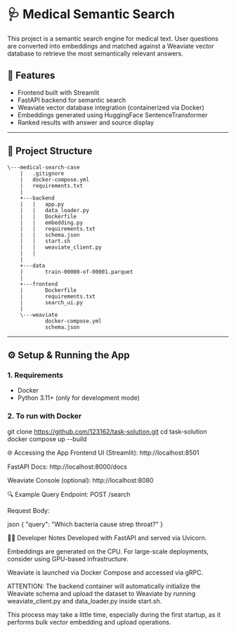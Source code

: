 # 🩺 Medical Semantic Search

This project is a semantic search engine for medical text. User questions are converted into embeddings and matched against a Weaviate vector database to retrieve the most semantically relevant answers.

## 🚀 Features

- Frontend built with Streamlit
- FastAPI backend for semantic search
- Weaviate vector database integration (containerized via Docker)
- Embeddings generated using HuggingFace SentenceTransformer
- Ranked results with answer and source display

---

## 📁 Project Structure

    \---medical-search-case      
        |   .gitignore
        |   docker-compose.yml   
        |   requirements.txt     
        |   
        +---backend
        |   |   app.py
        |   |   data_loader.py   
        |   |   Dockerfile       
        |   |   embedding.py     
        |   |   requirements.txt 
        |   |   schema.json      
        |   |   start.sh
        |   |   weaviate_client.py
        |   |
        |
        +---data
        |       train-00000-of-00001.parquet
        |
        +---frontend
        |       Dockerfile
        |       requirements.txt
        |       search_ui.py
        |
        \---weaviate
                docker-compose.yml
                schema.json

---

## ⚙️ Setup & Running the App

### 1. Requirements

- Docker
- Python 3.11+ (only for development mode)

### 2. To run with Docker

git clone https://github.com/123162/task-solution.git
cd task-solution
docker compose up --build

🌐 Accessing the App
Frontend UI (Streamlit): http://localhost:8501

FastAPI Docs: http://localhost:8000/docs

Weaviate Console (optional): http://localhost:8080

🔍 Example Query
Endpoint: POST /search

Request Body:

json
{
  "query": "Which bacteria cause strep throat?"
}

👩‍💻 Developer Notes
Developed with FastAPI and served via Uvicorn.

Embeddings are generated on the CPU. For large-scale deployments, consider using GPU-based infrastructure.

Weaviate is launched via Docker Compose and accessed via gRPC.


ATTENTION: 
The backend container will automatically initialize the Weaviate schema and upload the dataset to Weaviate by running weaviate_client.py and data_loader.py inside start.sh.

This process may take a little time, especially during the first startup, as it performs bulk vector embedding and upload operations.

